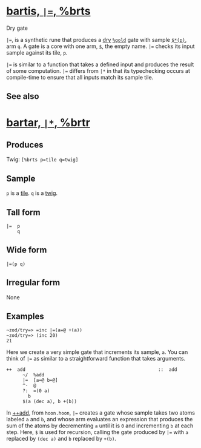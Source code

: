 [bartis, `|=`, %brts](#brts)
============================

Dry gate

`|=`, is a synthetic rune that produces a [dry]() [`%gold`]() gate with
sample [`$*(p)`](), arm `q`. A gate is a core with one arm, [`$`](), the
empty name. `|=` checks its input sample against its tile, `p`.

`|=` is similar to a function that takes a defined input and produces
the result of some computation. `|=` differs from `|*` in that its
typechecking occurs at compile-time to ensure that all inputs match its
sample tile.

See also
--------

[bartar, `|*`, %brtr](#brtr)
============================

Produces
--------

Twig: `[%brts p=tile q=twig]`

Sample
------

`p` is a [tile](). `q` is a [twig]().

Tall form
---------

    |=  p
        q

Wide form
---------

    |=(p q)

Irregular form
--------------

None

Examples
--------

    ~zod/try=> =inc |=(a=@ +(a))
    ~zod/try=> (inc 20)
    21

Here we create a very simple gate that increments its sample, `a`. You
can think of `|=` as similar to a straightforward function that takes
arguments.

    ++  add                                                 ::  add
          ~/  %add
          |=  [a=@ b=@]
          ^-  @
          ?:  =(0 a)
            b
          $(a (dec a), b +(b))

In [++add](), from `hoon.hoon`, `|=` creates a gate whose sample takes
two atoms labeled `a` and `b`, and whose arm evaluates an expression
that produces the sum of the atoms by decrementing `a` until it is `0`
and incrementing `b` at each step. Here, `$` is used for recursion,
calling the gate produced by `|=` with `a` replaced by `(dec a)` and `b`
replaced by `+(b)`.
